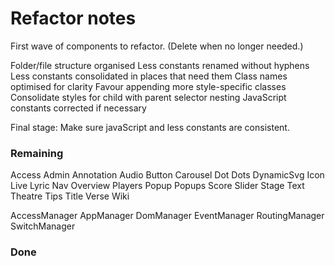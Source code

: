 # Refactor notes
First wave of components to refactor.
(Delete when no longer needed.)

Folder/file structure organised
Less constants renamed without hyphens
Less constants consolidated in places that need them
Class names optimised for clarity
    Favour appending more style-specific classes
Consolidate styles for child with parent selector nesting
JavaScript constants corrected if necessary

Final stage:
Make sure javaScript and less constants are consistent.

### Remaining

Access
Admin
Annotation
Audio
Button
Carousel
Dot
Dots
DynamicSvg
Icon
Live
Lyric
Nav
Overview
Players
Popup
Popups
Score
Slider
Stage
Text
Theatre
Tips
Title
Verse
Wiki

AccessManager
AppManager
DomManager
EventManager
RoutingManager
SwitchManager

### Done
